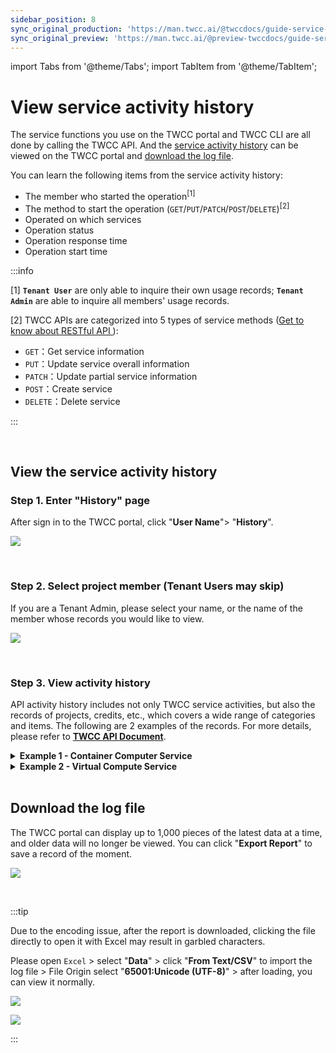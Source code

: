 ```yaml
---
sidebar_position: 8
sync_original_production: 'https://man.twcc.ai/@twccdocs/guide-service-user-activity-history-en' 
sync_original_preview: 'https://man.twcc.ai/@preview-twccdocs/guide-service-user-activity-history-en' 
---
```


import Tabs from '@theme/Tabs';
import TabItem from '@theme/TabItem';


# View service activity history

The service functions you use on the TWCC portal and TWCC CLI are all done by calling the TWCC API. And the [service activity history](#view-the-service-activity-history) can be viewed on the TWCC portal and [download the log file](#download-the-log-file).

You can learn the following items from the service activity history:

- The member who started the operation<sup>[1]</sup>
- The method to start the operation (`GET`/`PUT`/`PATCH`/`POST`/`DELETE`)<sup>[2]</sup>
- Operated on which services
- Operation status
- Operation response time
- Operation start time

:::info

[1] **`Tenant User`** are only able to inquire their own usage records; **`Tenant Admin`** are able to inquire all members' usage records.

[2] TWCC APIs are categorized into 5 types of service methods ([<ins>Get to know about RESTful API </ins>](https://en.wikipedia.org/wiki/Representational_state_transfer)):
- `GET`：Get service information
- `PUT`：Update service overall information
- `PATCH`：Update partial service information
- `POST`：Create service
- `DELETE`：Delete service

:::

<br/>


## View the service activity history

### Step 1. Enter "History" page

After sign in to the TWCC portal, click "**User Name**"> "**History**".

![](https://cos.twcc.ai/SYS-MANUAL/uploads/upload_e329095d7fc25ee322edd617b9bc926b.png)

<br/>

### Step 2. Select project member (Tenant Users may skip)

If you are a Tenant Admin, please select your name, or the name of the member whose records you would like to view.

![](https://cos.twcc.ai/SYS-MANUAL/uploads/upload_382eb618f2c7c661f19fd0a2a535105b.png)

<br/>

### Step 3. View activity history

API activity history includes not only TWCC service activities, but also the records of projects, credits, etc., which covers a wide range of categories and items. The following are 2 examples of the records. For more details, please refer to **[TWCC API Document](https://man.twcc.ai/@twccdocs/api-main-zh)**.

<details>

<summary><b>Example 1 - Container Computer Service</b></summary>

- Activity history: as shown in the following table
- Record Description: The user made a request to **Create** (`POST`) **Container** (`k8s-taichung-default/sites`) at `2021/07/21 14:45`, and the API response time to the operation request is `0.746` seconds, the request is successful (`201`), and the system is about to start creating the container.

| Method | Path | Status Code |Response time (sec) |Request Time |
| -------- | -------- | -------- |-------- |-------- |
| POST    | http://apigateway.twcc.ai:8000/api/v2/k8s-taichung-default/sites/     | 201     |0.746     |2021-07-21 14:45    |

</details>

<div style={{'height':'8px'}}></div>

<details>

<summary><b>Example 2 - Virtual Compute Service</b></summary>

- Activity history: as shown in the following table
- Record Description: The user made a request to **Delete** (`DELETE`) **Virtual compute entity (ID: 1986546)** (`openstack-taichung-default-2/sites/1986546`) at `2021/07/21 22:20`, and the API response time to the operation request is `0.263` seconds, the request is successful (`200`), and the system is about to start deleting the instance.

| Method | Path | Status Code |Response time (sec) |Request Time |
| -------- | -------- | -------- |-------- |-------- |
| DELETE    | 	http://apigateway.twcc.ai:8000/api/v3/openstack-taichung-default-2/sites/1986546/     | 200     |0.263     |2021-07-21<br/>22:20    |

</details>

<br/>


## Download the log file

The TWCC portal can display up to 1,000 pieces of the latest data at a time, and older data will no longer be viewed. You can click "**Export Report**" to save a record of the moment.

![](https://cos.twcc.ai/SYS-MANUAL/uploads/upload_788bd83e639bf54045d4f0c2b0b0729d.png)

<br/>


:::tip

Due to the encoding issue, after the report is downloaded, clicking the file directly to open it with Excel may result in garbled characters.

Please open `Excel` > select "**Data**" > click "**From Text/CSV**" to import the log file > File Origin select "**65001:Unicode (UTF-8)**" > after loading, you can view it normally.

![](https://cos.twcc.ai/SYS-MANUAL/uploads/upload_4d21f408b2e75897830dc30f2cc8b7af.png)

![](https://cos.twcc.ai/SYS-MANUAL/uploads/upload_19c1b3a40d77c4a7c60bf079b25e5e16.png)

:::